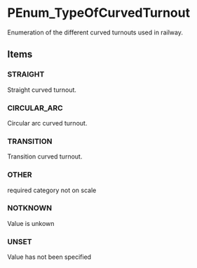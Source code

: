 # PEnum_TypeOfCurvedTurnout

Enumeration of the different curved turnouts used in railway.

## Items

### STRAIGHT
Straight curved turnout.

### CIRCULAR_ARC
Circular arc curved turnout.

### TRANSITION
Transition curved turnout.

### OTHER
required category not on scale

### NOTKNOWN
Value is unkown

### UNSET
Value has not been specified
